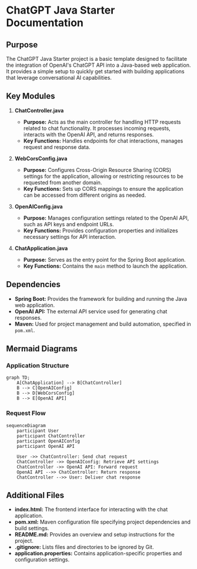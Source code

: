 # ChatGPT Java Starter Documentation

## Purpose
The ChatGPT Java Starter project is a basic template designed to facilitate the integration of OpenAI's ChatGPT API into a Java-based web application. It provides a simple setup to quickly get started with building applications that leverage conversational AI capabilities.

## Key Modules

1. **ChatController.java**
   - **Purpose:** Acts as the main controller for handling HTTP requests related to chat functionality. It processes incoming requests, interacts with the OpenAI API, and returns responses.
   - **Key Functions:** Handles endpoints for chat interactions, manages request and response data.

2. **WebCorsConfig.java**
   - **Purpose:** Configures Cross-Origin Resource Sharing (CORS) settings for the application, allowing or restricting resources to be requested from another domain.
   - **Key Functions:** Sets up CORS mappings to ensure the application can be accessed from different origins as needed.

3. **OpenAIConfig.java**
   - **Purpose:** Manages configuration settings related to the OpenAI API, such as API keys and endpoint URLs.
   - **Key Functions:** Provides configuration properties and initializes necessary settings for API interaction.

4. **ChatApplication.java**
   - **Purpose:** Serves as the entry point for the Spring Boot application.
   - **Key Functions:** Contains the `main` method to launch the application.

## Dependencies

- **Spring Boot:** Provides the framework for building and running the Java web application.
- **OpenAI API:** The external API service used for generating chat responses.
- **Maven:** Used for project management and build automation, specified in `pom.xml`.

## Mermaid Diagrams

### Application Structure

```mermaid
graph TD;
    A[ChatApplication] --> B[ChatController]
    B --> C[OpenAIConfig]
    B --> D[WebCorsConfig]
    B --> E[OpenAI API]
```

### Request Flow

```mermaid
sequenceDiagram
    participant User
    participant ChatController
    participant OpenAIConfig
    participant OpenAI API

    User ->> ChatController: Send chat request
    ChatController ->> OpenAIConfig: Retrieve API settings
    ChatController ->> OpenAI API: Forward request
    OpenAI API -->> ChatController: Return response
    ChatController -->> User: Deliver chat response
```

## Additional Files

- **index.html:** The frontend interface for interacting with the chat application.
- **pom.xml:** Maven configuration file specifying project dependencies and build settings.
- **README.md:** Provides an overview and setup instructions for the project.
- **.gitignore:** Lists files and directories to be ignored by Git.
- **application.properties:** Contains application-specific properties and configuration settings.